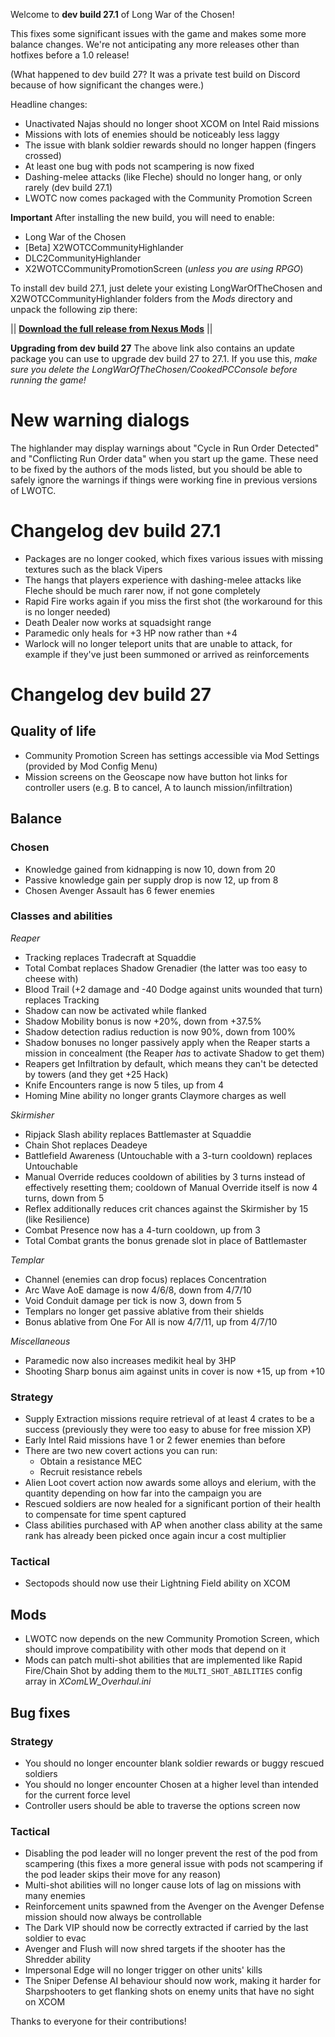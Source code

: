 Welcome to **dev build 27.1** of Long War of the Chosen!

This fixes some significant issues with the game and makes some more balance changes. We're not anticipating any more releases other than hotfixes before a 1.0 release!

(What happened to dev build 27? It was a private test build on Discord because of how significant the changes were.)

Headline changes:

 * Unactivated Najas should no longer shoot XCOM on Intel Raid missions
 * Missions with lots of enemies should be noticeably less laggy
 * The issue with blank soldier rewards should no longer happen (fingers crossed)
 * At least one bug with pods not scampering is now fixed
 * Dashing-melee attacks (like Fleche) should no longer hang, or only rarely (dev build 27.1)
 * LWOTC now comes packaged with the Community Promotion Screen

**Important** After installing the new build, you will need to enable:

 * Long War of the Chosen
 * \[Beta] X2WOTCCommunityHighlander
 * DLC2CommunityHighlander
 * X2WOTCCommunityPromotionScreen (*unless you are using RPGO*)

To install dev build 27.1, just delete your existing LongWarOfTheChosen and X2WOTCCommunityHighlander folders from the *Mods* directory and unpack the following zip there:

||  **[Download the full release from Nexus Mods](https://www.nexusmods.com/xcom2/mods/757?tab=files)** ||

**Upgrading from dev build 27** The above link also contains an update package you can use to upgrade dev build 27 to 27.1. If you use this, *make sure you delete the LongWarOfTheChosen/CookedPCConsole before running the game!*

# New warning dialogs

The highlander may display warnings about "Cycle in Run Order Detected" and "Conflicting Run Order data" when you start up the game. These need to be fixed by the authors of the mods listed, but you should be able to safely ignore the warnings if things were working fine in previous versions of LWOTC.


# Changelog dev build 27.1

 * Packages are no longer cooked, which fixes various issues with missing textures such as the black Vipers
 * The hangs that players experience with dashing-melee attacks like Fleche should be much rarer now, if not gone completely
 * Rapid Fire works again if you miss the first shot (the workaround for this is no longer needed)
 * Death Dealer now works at squadsight range
 * Paramedic only heals for +3 HP now rather than +4
 * Warlock will no longer teleport units that are unable to attack, for example if they've just been summoned or arrived as reinforcements


# Changelog dev build 27

## Quality of life

 * Community Promotion Screen has settings accessible via Mod Settings (provided by Mod Config Menu)
 * Mission screens on the Geoscape now have button hot links for controller users (e.g. B to cancel, A to launch mission/infiltration)

## Balance

### Chosen

 * Knowledge gained from kidnapping is now 10, down from 20
 * Passive knowledge gain per supply drop is now 12, up from 8
 * Chosen Avenger Assault has 6 fewer enemies

### Classes and abilities

*Reaper*
 * Tracking replaces Tradecraft at Squaddie
 * Total Combat replaces Shadow Grenadier (the latter was too easy to cheese with)
 * Blood Trail (+2 damage and -40 Dodge against units wounded that turn) replaces Tracking
 * Shadow can now be activated while flanked
 * Shadow Mobility bonus is now +20%, down from +37.5%
 * Shadow detection radius reduction is now 90%, down from 100%
 * Shadow bonuses no longer passively apply when the Reaper starts a mission in concealment (the Reaper *has* to activate Shadow to get them)
 * Reapers get Infiltration by default, which means they can't be detected by towers (and they get +25 Hack)
 * Knife Encounters range is now 5 tiles, up from 4
 * Homing Mine ability no longer grants Claymore charges as well

*Skirmisher*
 * Ripjack Slash ability replaces Battlemaster at Squaddie
 * Chain Shot replaces Deadeye
 * Battlefield Awareness (Untouchable with a 3-turn cooldown) replaces Untouchable
 * Manual Override reduces cooldown of abilities by 3 turns instead of effectively resetting them; cooldown of Manual Override itself is now 4 turns, down from 5
 * Reflex additionally reduces crit chances against the Skirmisher by 15 (like Resilience)
 * Combat Presence now has a 4-turn cooldown, up from 3
 * Total Combat grants the bonus grenade slot in place of Battlemaster



*Templar*
 * Channel (enemies can drop focus) replaces Concentration
 * Arc Wave AoE damage is now 4/6/8, down from 4/7/10
 * Void Conduit damage per tick is now 3, down from 5
 * Templars no longer get passive ablative from their shields
 * Bonus ablative from One For All is now 4/7/11, up from 4/7/10

*Miscellaneous*
 * Paramedic now also increases medikit heal by 3HP
 * Shooting Sharp bonus aim against units in cover is now +15, up from +10

### Strategy

 * Supply Extraction missions require retrieval of at least 4 crates to be a success (previously they were too easy to abuse for free mission XP)
 * Early Intel Raid missions have 1 or 2 fewer enemies than before
 * There are two new covert actions you can run:
   - Obtain a resistance MEC
   - Recruit resistance rebels
 * Alien Loot covert action now awards some alloys and elerium, with the quantity depending on how far into the campaign you are
 * Rescued soldiers are now healed for a significant portion of their health to compensate for time spent captured
 * Class abilities purchased with AP when another class ability at the same rank has already been picked once again incur a cost multiplier

### Tactical

 * Sectopods should now use their Lightning Field ability on XCOM

## Mods

 * LWOTC now depends on the new Community Promotion Screen, which should improve compatibility with other mods that depend on it
 * Mods can patch multi-shot abilities that are implemented like Rapid Fire/Chain Shot by adding them to the `MULTI_SHOT_ABILITIES` config array in *XComLW_Overhaul.ini*

## Bug fixes

### Strategy

 * You should no longer encounter blank soldier rewards or buggy rescued soldiers
 * You should no longer encounter Chosen at a higher level than intended for the current force level
 * Controller users should be able to traverse the options screen now

### Tactical

 * Disabling the pod leader will no longer prevent the rest of the pod from scampering (this fixes a more general issue with pods not scampering if the pod leader skips their move for any reason)
 * Multi-shot abilities will no longer cause lots of lag on missions with many enemies
 * Reinforcement units spawned from the Avenger on the Avenger Defense mission should now always be controllable
 * The Dark VIP should now be correctly extracted if carried by the last soldier to evac
 * Avenger and Flush will now shred targets if the shooter has the Shredder ability
 * Impersonal Edge will no longer trigger on other units' kills
 * The Sniper Defense AI behaviour should now work, making it harder for Sharpshooters to get flanking shots on enemy units that have no sight on XCOM

Thanks to everyone for their contributions!
